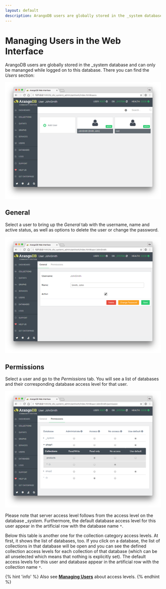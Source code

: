 ```yaml
---
layout: default
description: ArangoDB users are globally stored in the _system database and can only be mananged while logged on to this database
---
```

Managing Users in the Web Interface
===================================

ArangoDB users are globally stored in the \_system database and can only be
mananged while logged on to this database. There you can find the *Users* section:

![Users](images/users.png)

General
-------

Select a user to bring up the *General* tab with the username, name and active
status, as well as options to delete the user or change the password.

![User General](images/userGeneral.png)

Permissions
-----------

Select a user and go to the *Permissions* tab. You will see a list of databases
and their corresponding database access level for that user.

![User Permissions](images/userPermissions.png)

Please note that server access level follows from the access level on
the database *\_system*. Furthermore, the default database access level
for this user appear in the artificial row with the database name `*`.

Below this table is another one for the collection category access
levels. At first, it shows the list of databases, too. If you click on a
database, the list of collections in that database will be open and you
can see the defined collection access levels for each collection of that
database (which can be all unselected which means that nothing is
explicitly set). The default access levels for this user and database
appear in the artificial row with the collection name `*`.

{% hint 'info' %}
Also see [**Managing Users**](administration-managing-users.html) about access levels.
{% endhint %}
